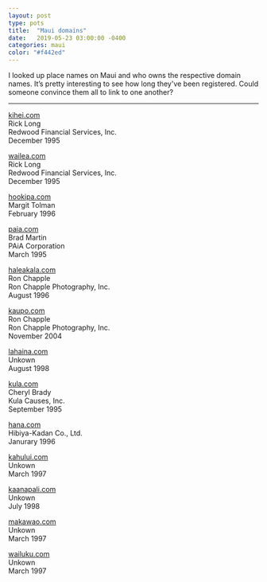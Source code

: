 ```yaml
---
layout: post
type: pots
title:  "Maui domains"
date:   2019-05-23 03:00:00 -0400
categories: maui
color: "#f442ed"
---
```


I looked up place names on Maui and who owns the respective domain names. It’s pretty interesting to see how long they've been registered. Could someone convince them all to link to one another?

---

[kihei.com](http://kihei.com)<br />
Rick Long<br />
Redwood Financial Services, Inc.<br />
December 1995

[wailea.com](http://wailea.com)<br />
Rick Long<br />
Redwood Financial Services, Inc.<br />
December 1995

[hookipa.com](http://hookipa.com)<br />
Margit Tolman<br />
February 1996

[paia.com](http://paia.com)<br />
Brad Martin<br />
PAiA Corporation<br />
March 1995

[haleakala.com](http://haleakala.com)<br />
Ron Chapple<br />
Ron Chapple Photography, Inc.<br />
August 1996

[kaupo.com](http://kaupo.com)<br />
Ron Chapple<br />
Ron Chapple Photography, Inc.<br />
November 2004

[lahaina.com](http://lahaina.com)<br />
Unkown<br />
August 1998

[kula.com](http://kula.com)<br />
Cheryl Brady<br />
Kula Causes, Inc.<br />
September 1995

[hana.com](http://hana.com)<br />
Hibiya-Kadan Co., Ltd.<br />
Janurary 1996

[kahului.com](http://kahului.com)<br />
Unkown<br />
March 1997

[kaanapali.com](http://kaanapali.com)<br />
Unkown<br />
July 1998

[makawao.com](http://makawao.com)<br />
Unkown<br />
March 1997

[wailuku.com](http://wailuku.com)<br />
Unkown<br />
March 1997